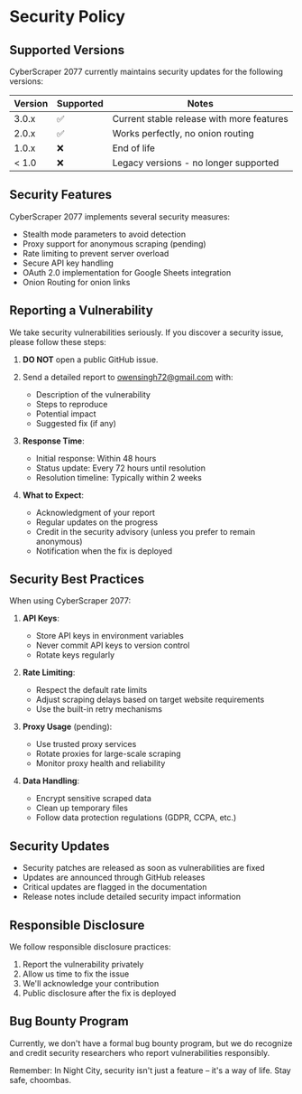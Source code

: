 # Security Policy

## Supported Versions

CyberScraper 2077 currently maintains security updates for the following versions:

| Version | Supported          | Notes |
| ------- | ------------------ | ----- |
| 3.0.x   | :white_check_mark: | Current stable release with more features |
| 2.0.x   | :white_check_mark: | Works perfectly, no onion routing |
| 1.0.x   | :x:                | End of life |
| < 1.0   | :x:                | Legacy versions - no longer supported |

## Security Features

CyberScraper 2077 implements several security measures:

- Stealth mode parameters to avoid detection
- Proxy support for anonymous scraping (pending)
- Rate limiting to prevent server overload
- Secure API key handling
- OAuth 2.0 implementation for Google Sheets integration
- Onion Routing for onion links

## Reporting a Vulnerability

We take security vulnerabilities seriously. If you discover a security issue, please follow these steps:

1. **DO NOT** open a public GitHub issue.

2. Send a detailed report to [owensingh72@gmail.com](mailto:owensingh72@gmail.com) with:
   - Description of the vulnerability
   - Steps to reproduce
   - Potential impact
   - Suggested fix (if any)

3. **Response Time**: 
   - Initial response: Within 48 hours
   - Status update: Every 72 hours until resolution
   - Resolution timeline: Typically within 2 weeks

4. **What to Expect**:
   - Acknowledgment of your report
   - Regular updates on the progress
   - Credit in the security advisory (unless you prefer to remain anonymous)
   - Notification when the fix is deployed

## Security Best Practices

When using CyberScraper 2077:

1. **API Keys**:
   - Store API keys in environment variables
   - Never commit API keys to version control
   - Rotate keys regularly

2. **Rate Limiting**:
   - Respect the default rate limits
   - Adjust scraping delays based on target website requirements
   - Use the built-in retry mechanisms

3. **Proxy Usage** (pending):
   - Use trusted proxy services
   - Rotate proxies for large-scale scraping
   - Monitor proxy health and reliability

4. **Data Handling**:
   - Encrypt sensitive scraped data
   - Clean up temporary files
   - Follow data protection regulations (GDPR, CCPA, etc.)

## Security Updates

- Security patches are released as soon as vulnerabilities are fixed
- Updates are announced through GitHub releases
- Critical updates are flagged in the documentation
- Release notes include detailed security impact information

## Responsible Disclosure

We follow responsible disclosure practices:

1. Report the vulnerability privately
2. Allow us time to fix the issue
3. We'll acknowledge your contribution
4. Public disclosure after the fix is deployed

## Bug Bounty Program

Currently, we don't have a formal bug bounty program, but we do recognize and credit security researchers who report vulnerabilities responsibly.

Remember: In Night City, security isn't just a feature – it's a way of life. Stay safe, choombas.

